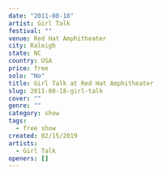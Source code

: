 ```yaml
---
date: "2011-08-18"
artist: Girl Talk
festival: ""
venue: Red Hat Amphitheater
city: Raleigh
state: NC
country: USA
price: free
solo: "No"
title: Girl Talk at Red Hat Amphitheater
slug: 2011-08-18-girl-talk
cover: ""
genre: ""
category: show
tags:
  - free show
created: 02/15/2019
artists:
  - Girl Talk
openers: []
---
```

